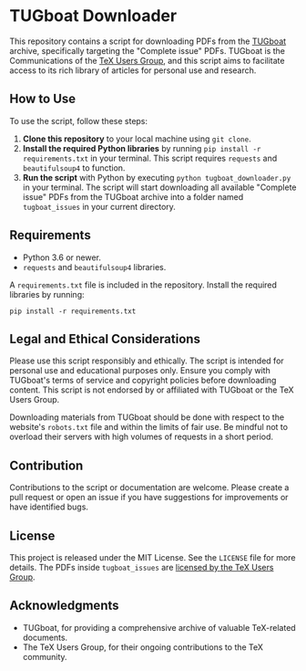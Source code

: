 # TUGboat Downloader

This repository contains a script for downloading PDFs from the [TUGboat](https://www.tug.org/TUGboat/) archive, specifically targeting the "Complete issue" PDFs. TUGboat is the Communications of the [TeX Users Group](https://www.tug.org/), and this script aims to facilitate access to its rich library of articles for personal use and research.

## How to Use

To use the script, follow these steps:

1. **Clone this repository** to your local machine using `git clone`.
2. **Install the required Python libraries** by running `pip install -r requirements.txt` in your terminal. This script requires `requests` and `beautifulsoup4` to function.
3. **Run the script** with Python by executing `python tugboat_downloader.py` in your terminal. The script will start downloading all available "Complete issue" PDFs from the TUGboat archive into a folder named `tugboat_issues` in your current directory.

## Requirements

- Python 3.6 or newer.
- `requests` and `beautifulsoup4` libraries.

A `requirements.txt` file is included in the repository. Install the required libraries by running:

    pip install -r requirements.txt

## Legal and Ethical Considerations

Please use this script responsibly and ethically. The script is intended for personal use and educational purposes only. Ensure you comply with TUGboat's terms of service and copyright policies before downloading content. This script is not endorsed by or affiliated with TUGboat or the TeX Users Group.

Downloading materials from TUGboat should be done with respect to the website's `robots.txt` file and within the limits of fair use. Be mindful not to overload their servers with high volumes of requests in a short period.

## Contribution

Contributions to the script or documentation are welcome. Please create a pull request or open an issue if you have suggestions for improvements or have identified bugs.

## License

This project is released under the MIT License. See the `LICENSE` file for more details.
The PDFs inside `tugboat_issues` are [licensed by the TeX Users Group](https://tug.org/TUGboat/tubperm.html).

## Acknowledgments

- TUGboat, for providing a comprehensive archive of valuable TeX-related documents.
- The TeX Users Group, for their ongoing contributions to the TeX community.
